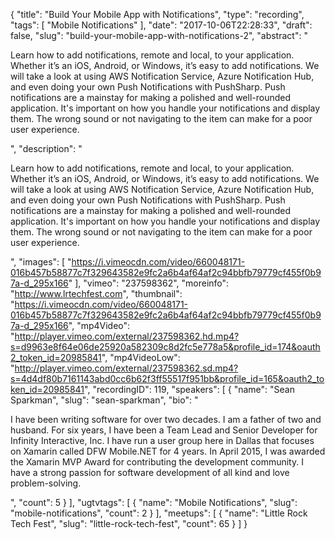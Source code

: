 {
  "title": "Build Your Mobile App with Notifications",
  "type": "recording",
  "tags": [
    "Mobile Notifications"
  ],
  "date": "2017-10-06T22:28:33",
  "draft": false,
  "slug": "build-your-mobile-app-with-notifications-2",
  "abstract": "<p>Learn how to add notifications, remote and local, to your application. Whether it’s an iOS, Android, or Windows, it’s easy to add notifications. We will take a look at using AWS Notification Service, Azure Notification Hub, and even doing your own Push Notifications with PushSharp. Push notifications are a mainstay for making a polished and well-rounded application. It's important on how you handle your notifications and display them. The wrong sound or not navigating to the item can make for a poor user experience.</p>",
  "description": "<p>Learn how to add notifications, remote and local, to your application. Whether it’s an iOS, Android, or Windows, it’s easy to add notifications. We will take a look at using AWS Notification Service, Azure Notification Hub, and even doing your own Push Notifications with PushSharp. Push notifications are a mainstay for making a polished and well-rounded application. It's important on how you handle your notifications and display them. The wrong sound or not navigating to the item can make for a poor user experience.</p>",
  "images": [
    "https://i.vimeocdn.com/video/660048171-016b457b58877c7f329643582e9fc2a6b4af64af2c94bbfb79779cf455f0b97a-d_295x166"
  ],
  "vimeo": "237598362",
  "moreinfo": "http://www.lrtechfest.com",
  "thumbnail": "https://i.vimeocdn.com/video/660048171-016b457b58877c7f329643582e9fc2a6b4af64af2c94bbfb79779cf455f0b97a-d_295x166",
  "mp4Video": "http://player.vimeo.com/external/237598362.hd.mp4?s=d9963e8f64e06de25920a582309c8d2fc5e778a5&profile_id=174&oauth2_token_id=20985841",
  "mp4VideoLow": "http://player.vimeo.com/external/237598362.sd.mp4?s=4d4df80b7161143abd0cc6b62f3ff55517f951bb&profile_id=165&oauth2_token_id=20985841",
  "recordingID": 119,
  "speakers": [
    {
      "name": "Sean Sparkman",
      "slug": "sean-sparkman",
      "bio": "<p>I have been writing software for over two decades. I am a father of two and husband. For six years, I have been a Team Lead and Senior Developer for Infinity Interactive, Inc. I have run a user group here in Dallas that focuses on Xamarin called DFW Mobile.NET for 4 years. In April 2015, I was awarded the Xamarin MVP Award for contributing the development community. I have a strong passion for software development of all kind and love problem-solving.</p>",
      "count": 5
    }
  ],
  "ugtvtags": [
    {
      "name": "Mobile Notifications",
      "slug": "mobile-notifications",
      "count": 2
    }
  ],
  "meetups": [
    {
      "name": "Little Rock Tech Fest",
      "slug": "little-rock-tech-fest",
      "count": 65
    }
  ]
}